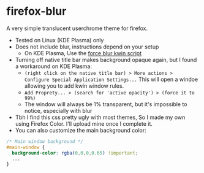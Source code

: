 # firefox-blur
A very simple translucent userchrome theme for firefox.

- Tested on Linux (KDE Plasma) only
- Does not include blur, instructions depend on your setup
  - On KDE Plasma, Use the [force blur kwin script](https://store.kde.org/p/1294604/)
- Turning off native title bar makes background opaque again, but I found a workaround on KDE Plasma:
  - `(right click on the native title bar) > More actions > Configure Special Application Settings...` This will open a windoe allowing you to add kwin window rules.
  - `Add Proprety... > (search for 'active opacity') > (force it to 99%)`
  - The window will always be 1% transparent, but it's impossible to notice, especially with blur
- Tbh I find this css pretty ugly with most themes, So I made my own using Firefox Color. I'll upload mine once I complete it.
- You can also customize the main background color:
```css
/* Main window background */
#main-window {
  background-color: rgba(0,0,0,0.65) !important;
  ...
}
```

